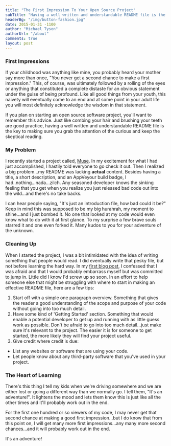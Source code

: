 ```yaml
---
title: "The First Impression To Your Open Source Project"
subTitle: "Having a well written and understandable README file is the key to making sure you grab the attention of the curious and keep the skeptical reading."
headerBg: "/img/button-fashion.jpg"
date: 2015-01-31 -1100
author: "Michael Tyson"
authorUrl: "/about"
comments: true
layout: post
---
```


### First Impressions
If your childhood was anything like mine, you probably heard your mother say more than once, "You never get a second chance to make a first impression."  This, of course, was ultimately followed by a rolling of the eyes or anything that constituted a complete distaste for an obvious statement under the guise of being profound. Like all good things from your youth, this naivety will eventually come to an end and at some point in your adult life you will most definitely acknowledge the wisdom in that statement.

If you plan on starting an open source software project, you'll want to remember this advice. Just like combing your hair and brushing your teeth are good practice, having a well written and understandable README file is the key to making sure you grab the attention of the curious and keep the skeptical reading.

### My Problem
I recently started a project called, [Muse](http://github.com/myty/muse).  In my excitement for what I had just accomplished, I hastily told everyone to go check it out.  Then I realized a big problem...my README was lacking **actual** content.  Besides having a title, a short description, and an AppVeyour build badge, I had..nothing...nada...zilch. Any seasoned developer knows the sinking feeling that you get when you realize you just released bad code out into the wild...and there's no take backs.

I can hear people saying, "It's just an introduction file, how bad could it be?" Keep in mind this was supposed to be my big hurahrah, my moment to shine...and I just bombed it.  No one that looked at my code would even know what to do with it at first glance.  To my surprise a few brave souls starred it and one even forked it. Many kudos to you for your adventure of the unknown.  

### Cleaning Up
When I started the project, I was a bit intimidated with the idea of writing something that people would read. I did eventually write that pesky file, but not before learning the hard way. In my [first blog post](/hello-world), I confessed that I was afraid and that I would probably embarrass myself but was committed to jump in.  Little did I know I'd screw up so soon.  In an effort to help someone else that might be struggling with where to start in making an effective README file, here are a few tips:
1. Start off with a simple one paragraph overview. Something that gives the reader a good understanding of the scope and purpose of your code without going into too much detail.
2. Have some kind of 'Getting Started' section.  Something that would enable a potential developer to get up and running with as little guess work as possible. Don't be afraid to go into too much detail...just make sure it's relevant to the project. The easier it is for someone to get started, the more likely they will find your project useful.
3. Give credit where credit is due:  
  + List any websites or software that are using your code.
  + Let people know about any third-party software that you've used in your project.

### The Heart of Learning
There's this thing I tell my kids when we're driving somewhere and we are either lost or going a different way than we normally go. I tell them, "It's an adventure!".  It lightens the mood and lets them know this is just like all the other times and it'll probably work out in the end.

For the first one hundred or so viewers of my code, I may never get that second chance at making a good first impression...but I do know that from this point on, I will get many more first impressions...any many more second chances...and it will probably work out in the end.  

It's an adventure!

